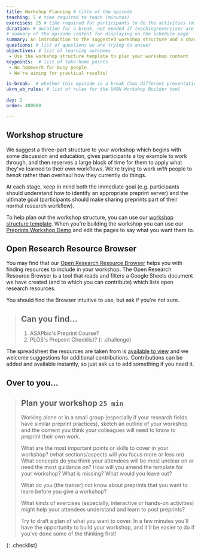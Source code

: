 ```yaml
---
title: Workshop Planning # title of the episode
teaching: 5 # time required to teach (minutes)
exercises: 25 # time required for participants to do the activities (minutes)
duration: # duration for a break, not needed if teaching/exercises are present (minutes)
# summary of the episode content for displaying on the schedule page
summary: An introduction to the suggested workshop structure and a chance to plan your workshop content.
questions: # list of questions we are trying to answer
objectives: # list of learning outcomes
 - Use the workshop structure template to plan your workshop content
keypoints:  # list of take-home points
 - No homework for busy people
 - We're aiming for practical results!

is-break:  # whether this episode is a break (has different presentation)
ukrn_wb_rules: # list of rules for the UKRN Workshop Builder tool

day: 1
order: 400000

---
```


## Workshop structure

We suggest a three-part structure to your workshop which begins with some discussion and education, gives participants a toy example to work through, and then reserves a large block of time for them to apply what they've learned to their own workflows.
We're trying to work _with_ people to _tweak_ rather than overhaul how they currently do things.

At each stage, keep in mind both the immediate goal (e.g. participants should understand how to identify an appropriate preprint server) and the ultimate goal (participants should make sharing preprints part of their normal research workflow).

To help plan out the workshop structure, you can use our <a href="{{ site.ukrn_or_template }}" target="_blank">workshop structure template</a>.
When you're building the workshop you can use our <a href="{{ site.ukrn_or_demo }}" target="_blank">Preprints Workshop Demo</a> and edit the pages to say what you want them to.

## Open Research Resource Browser

You may find that our <a href="{{ site.ukrn_or_browser }}" target="_blank">Open Research Resource Browser</a> helps you with finding resources to include in your workshop.
The Open Research Resource Browser is a tool that reads and filters a Google Sheets document we have created (and to which you can contribute) which lists open research resources.

You should find the Browser intuitive to use, but ask if you're not sure.

> ## Can you find...
> 1. ASAPbio's Preprint Course?
> 2. PLOS's Prepeint Checklist?
{: .challenge}

The spreadsheet the resources are taken from is <a href="{{ site.ukrn_or_resources }}" target="_blank">available to view</a> and we welcome suggestions for additional contributions.
Contributions can be added and available instantly, so just ask us to add something if you need it.

## Over to you...

> ## Plan your workshop `25 min`
> Working alone or in a small group (especially if your research fields have similar preprint practices), sketch an outline of your workshop and the content you think your colleagues will need to know to preprint their own work.
>
> What are the most important points or skills to cover in your workshop? (what sections/aspects will you focus more or less on)
> What concepts do you think your attendees will be most unclear on or need the most guidance on?
> How will you amend the template for your workshop? What is missing? What would you leave out?
> 
> What do you (the trainer) not know about preprints that you want to learn before you give a workshop?
> 
> What kinds of exercises (especially, interactive or hands-on activities) might help your attendees understand and learn to post preprints?
>
> Try to draft a plan of what you want to cover.
> In a few minutes you'll have the opportunity to build your workshop, and it'll be easier to do if you've done some of the thinking first!
>
{: .checklist}


